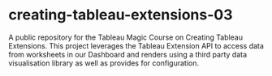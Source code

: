 # creating-tableau-extensions-03
A public repository for the Tableau Magic Course on Creating Tableau Extensions. This project leverages the Tableau Extension API to access data from worksheets in our Dashboard and renders using a third party data visualisation library as well as provides for configuration.
